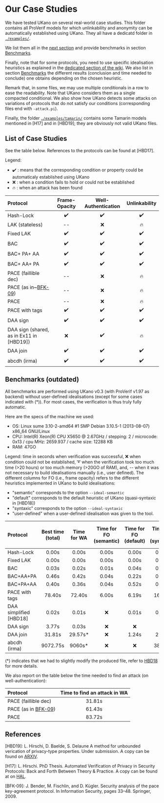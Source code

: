 # Our Case Studies
We have tested UKano on several real-world case studies.
This folder contains all ProVerif models for which unlinkability
and anonymity can be automatically established using UKano.
They all have a dedicatd folder in [`./examples/`](.).


We list them all in the [next section](#list-of-case-studies) and provide
benchmarks in section [Benchmarks](#benchmarks).

Finally, note that for some protocols, you need to use specific idealisation
heuristics as explained in the [dedicated section of the wiki](https://github.com/LCBH/UKano/wiki#idealisations-heuristics).
We also list in section [Benchmarks](#benchmarks) the different results
(conclusion and time needed to conclude) one obtains depending on the chosen heuristic.

Remark that, in some files, we may use multiple conditionals in a row to ease the readability.
Note that UKano considers them as a single compacted conditional. We also show how
UKano detects some attacks on variations of protocols that do not satisfy our conditions
(corresponding files end with `-attack.pi`).

Finally, the folder [`./examples/tamarin/`](./tamarin/) contains
some Tamarin models mentioned in [H17] and in [HBD19]; they are obviously not valid
UKano files.

## List of Case Studies
See the table below. References to the protocols can be found at [HBD17].

Legend:
- :heavy_check_mark: : means that the corresponding condition or property could be automaticaly established using UKano
- :x: : when a condition fails to hold or could not be established
- :fire: : when an attack has been found

| Protocol | Frame-Opacity | Well-Authentication | Unlinkability |
|:---------|:-------------:|:-------------------:|:-------------:|
| Hash-Lock | :heavy_check_mark: | :heavy_check_mark: | :heavy_check_mark: |
| LAK (stateless) | --  | :x: | :fire: |
| Fixed LAK | :heavy_check_mark: | :heavy_check_mark: | :heavy_check_mark: |
| BAC       | :heavy_check_mark: | :heavy_check_mark: | :heavy_check_mark: |
| BAC+ PA+ AA | :heavy_check_mark: | :heavy_check_mark: | :heavy_check_mark: |
| BAC+ AA+ PA | :heavy_check_mark: | :heavy_check_mark: | :heavy_check_mark: |
| PACE (faillible dec) |  -- | :x: | :fire: |
| PACE (as in~[BFK-09](#references))     |  -- | :x: | :fire: |
| PACE | -- | :x: | :fire: |
| PACE with tags | :heavy_check_mark: | :heavy_check_mark: | :heavy_check_mark: |
| DAA sign | :heavy_check_mark: | :heavy_check_mark: | :heavy_check_mark: |
| DAA sign (shared, as in Ex11 in [HBD19]) | :x: | :heavy_check_mark: | :fire: |
| DAA join | :heavy_check_mark: | :heavy_check_mark: | :heavy_check_mark: |
| abcdh (irma) | :heavy_check_mark: | :heavy_check_mark: | :heavy_check_mark: |


## Benchmarks (outdated)
All benchmarks are performed using UKano v0.3 (with ProVerif v1.97 as backend)
without user-defined idealisations (except for some cases indicated with (*)).
For most cases, the verification is thus truly fully automatic.

Here are the specs of the machine we used:
- OS: Linux sume 3.10-2-amd64 #1 SMP Debian 3.10.5-1 (2013-08-07) x86_64 GNU/Linux
- CPU: Intel(R) Xeon(R) CPU X5650 @ 2.67GHz / stepping: 2 / microcode: 0x13 / cpu MHz: 2659.937 / 
cache size: 12288 KB
- RAM: 47GO
	    
Legend: time in seconds when verification was successful, :x: when condition
could not be established, :curly_loop: when the verification took too much time (>20 hours) or too
much memory (>20GO of RAM), and, -- when it was not necessary to build idealisations manually
(i.e., user defined). The different columns for FO (i.e., frame opacity) refers to the different
heuristics implemented in  UKano to build idealisations:
- "semantic" corresponds to the option `--ideal-semantic`
- "default" corresponds to the default heuristic of UKano (quasi-syntaxic in [HBD18])
- "syntaxic" corresponds to the option `--ideal-syntaxic`
- "user-defined" when a user-defined idealisation was given to the tool.

| Protocol    | Best time (total) | Time for WA | Time for FO (semantic) | Time for FO (default) | Time for FO (syntaxic)  | Time for FO (user-defined) |
|:------------|:-------------:|:-------------------:|:-------------------:|:---------------------:|:--------------------:|:---------------------------|
| Hash-Lock      | 0.00s  | 0.00s | 0.00s  | 0.00s   | 0.00s   | --    |
| Fixed LAK      | 0.00s  | 0.00s | 0.00s  | 0.00s   | 0.00s   | --    |
| BAC            | 0.03s  | 0.02s | 0.01s  | 0.04s   | 0.04s   | --    |
| BAC+AA+PA      | 0.46s  | 0.42s | 0.04s  | 0.22s   | 0.22s   | --    |
| BAC+PA+AA      | 0.40s  | 0.36s | 0.04s  | 0.52s   | 0.50s   | --    |
| PACE with tags | 78.40s | 72.40s| 6.00s  | 6.19s   | 16.44s  | --    |
| DAA simplified [HBD18]| 0.02s | 0.01s | :x:| 0.01s | 0.01s   | --    |
| DAA sign       | 3.77s  | 0.03s | :x:    | :x:     | :x:     | 3.74s |
| DAA join       | 31.81s | 29.57s*  | :x: | 1.24s   | 2.29s   | 1.79s |
| abcdh (irma)   | 9072.75s |  9060s* | :x:| :x:     | 38.20s  | 12.75s|

(*) indicates that we had to slightly modify the produced file, refer to [HBD18](#references) for more details.

We also report on the table below the time needed to find an attack (on well-authentication):

| Protocol    | Time to find an attack in WA |
|:------------|:----------------------------:|
| PACE (faillible dec)                 | 31.81s  |
| PACE (as in [BFK-09](#references))   | 61.43s  |
| PACE                                 | 83.72s  |


## References

[HBD19]: L. Hirschi, D. Baelde, S. Delaune
    A method for unbounded verication of privacy-type properties.
	Under submission.
	A copy can be found on [ARXIV](https://arxiv.org/pdf/1710.02049.pdf).

[H17]: L. Hirschi.
    PhD Thesis.
    Automated Verification of Privacy in Security Protocols:
    Back and Forth Between Theory & Practice.
    A copy can be found at on [HAL](https://tel.archives-ouvertes.fr/tel-01534145/document).

[BFK-09]: J. Bender, M. Fischlin, and D. Kügler.
    Security analysis of the pace key-agreement protocol.
    In Information Security, pages 33–48. Springer, 2009.
	  
